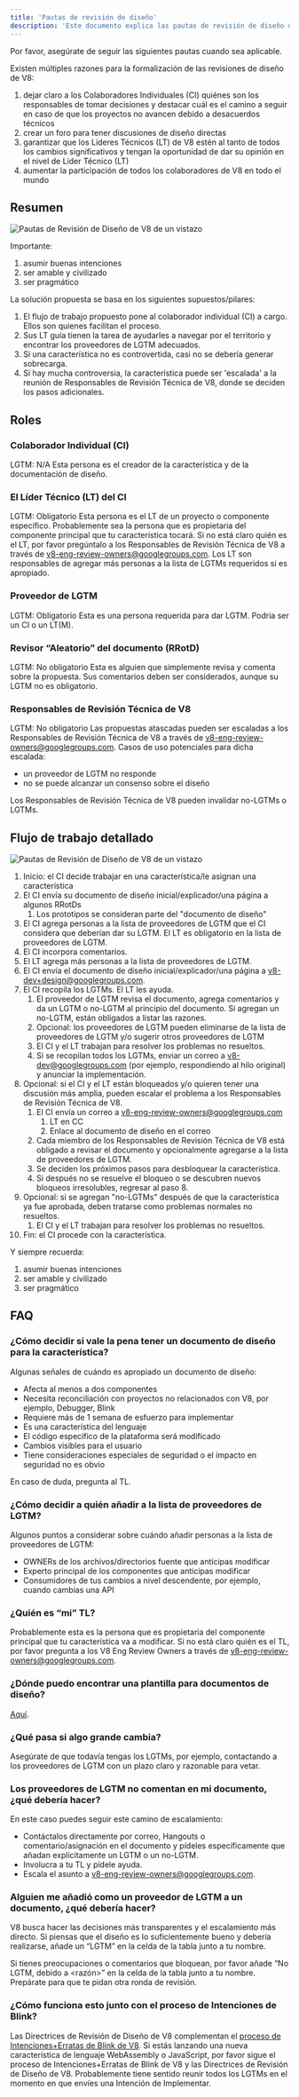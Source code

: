 ```yaml
---
title: 'Pautas de revisión de diseño'
description: 'Este documento explica las pautas de revisión de diseño del proyecto V8.'
---
```

Por favor, asegúrate de seguir las siguientes pautas cuando sea aplicable.

Existen múltiples razones para la formalización de las revisiones de diseño de V8:

1. dejar claro a los Colaboradores Individuales (CI) quiénes son los responsables de tomar decisiones y destacar cuál es el camino a seguir en caso de que los proyectos no avancen debido a desacuerdos técnicos
1. crear un foro para tener discusiones de diseño directas
1. garantizar que los Líderes Técnicos (LT) de V8 estén al tanto de todos los cambios significativos y tengan la oportunidad de dar su opinión en el nivel de Líder Técnico (LT)
1. aumentar la participación de todos los colaboradores de V8 en todo el mundo

## Resumen

![Pautas de Revisión de Diseño de V8 de un vistazo](/_img/docs/design-review-guidelines/design-review-guidelines.svg)

Importante:

1. asumir buenas intenciones
1. ser amable y civilizado
1. ser pragmático

La solución propuesta se basa en los siguientes supuestos/pilares:

1. El flujo de trabajo propuesto pone al colaborador individual (CI) a cargo. Ellos son quienes facilitan el proceso.
1. Sus LT guía tienen la tarea de ayudarles a navegar por el territorio y encontrar los proveedores de LGTM adecuados.
1. Si una característica no es controvertida, casi no se debería generar sobrecarga.
1. Si hay mucha controversia, la característica puede ser 'escalada' a la reunión de Responsables de Revisión Técnica de V8, donde se deciden los pasos adicionales.

## Roles

### Colaborador Individual (CI)

LGTM: N/A
Esta persona es el creador de la característica y de la documentación de diseño.

### El Líder Técnico (LT) del CI

LGTM: Obligatorio
Esta persona es el LT de un proyecto o componente específico. Probablemente sea la persona que es propietaria del componente principal que tu característica tocará. Si no está claro quién es el LT, por favor pregúntalo a los Responsables de Revisión Técnica de V8 a través de [v8-eng-review-owners@googlegroups.com](mailto:v8-eng-review-owners@googlegroups.com). Los LT son responsables de agregar más personas a la lista de LGTMs requeridos si es apropiado.

### Proveedor de LGTM

LGTM: Obligatorio
Esta es una persona requerida para dar LGTM. Podría ser un CI o un LT(M).

### Revisor “Aleatorio” del documento (RRotD)

LGTM: No obligatorio
Esta es alguien que simplemente revisa y comenta sobre la propuesta. Sus comentarios deben ser considerados, aunque su LGTM no es obligatorio.

### Responsables de Revisión Técnica de V8

LGTM: No obligatorio
Las propuestas atascadas pueden ser escaladas a los Responsables de Revisión Técnica de V8 a través de  [v8-eng-review-owners@googlegroups.com](mailto:v8-eng-review-owners@googlegroups.com). Casos de uso potenciales para dicha escalada:

- un proveedor de LGTM no responde
- no se puede alcanzar un consenso sobre el diseño

Los Responsables de Revisión Técnica de V8 pueden invalidar no-LGTMs o LGTMs.

## Flujo de trabajo detallado

![Pautas de Revisión de Diseño de V8 de un vistazo](/_img/docs/design-review-guidelines/design-review-guidelines.svg)

1. Inicio: el CI decide trabajar en una característica/le asignan una característica
1. El CI envía su documento de diseño inicial/explicador/una página a algunos RRotDs
    1. Los prototipos se consideran parte del "documento de diseño"
1. El CI agrega personas a la lista de proveedores de LGTM que el CI considera que deberían dar su LGTM. El LT es obligatorio en la lista de proveedores de LGTM.
1. El CI incorpora comentarios.
1. El LT agrega más personas a la lista de proveedores de LGTM.
1. El CI envía el documento de diseño inicial/explicador/una página a  [v8-dev+design@googlegroups.com](mailto:v8-dev+design@googlegroups.com).
1. El CI recopila los LGTMs. El LT les ayuda.
    1. El proveedor de LGTM revisa el documento, agrega comentarios y da un LGTM o no-LGTM al principio del documento. Si agregan un no-LGTM, están obligados a listar las razones.
    1. Opcional: los proveedores de LGTM pueden eliminarse de la lista de proveedores de LGTM y/o sugerir otros proveedores de LGTM
    1. El CI y el LT trabajan para resolver los problemas no resueltos.
    1. Si se recopilan todos los LGTMs, enviar un correo a v8-dev@googlegroups.com (por ejemplo, respondiendo al hilo original) y anunciar la implementación.
1. Opcional: si el CI y el LT están bloqueados y/o quieren tener una discusión más amplia, pueden escalar el problema a los Responsables de Revisión Técnica de V8.
    1. El CI envía un correo a [v8-eng-review-owners@googlegroups.com](mailto:v8-eng-review-owners@googlegroups.com)
        1. LT en CC
        1. Enlace al documento de diseño en el correo
    1. Cada miembro de los Responsables de Revisión Técnica de V8 está obligado a revisar el documento y opcionalmente agregarse a la lista de proveedores de LGTM.
    1. Se deciden los próximos pasos para desbloquear la característica.
    1. Si después no se resuelve el bloqueo o se descubren nuevos bloqueos irresolubles, regresar al paso 8.
1. Opcional: si se agregan "no-LGTMs" después de que la característica ya fue aprobada, deben tratarse como problemas normales no resueltos.
    1. El CI y el LT trabajan para resolver los problemas no resueltos.
1. Fin: el CI procede con la característica.

Y siempre recuerda:

1. asumir buenas intenciones
1. ser amable y civilizado
1. ser pragmático

## FAQ

### ¿Cómo decidir si vale la pena tener un documento de diseño para la característica?

Algunas señales de cuándo es apropiado un documento de diseño:

- Afecta al menos a dos componentes
- Necesita reconciliación con proyectos no relacionados con V8, por ejemplo, Debugger, Blink
- Requiere más de 1 semana de esfuerzo para implementar
- Es una característica del lenguaje
- El código específico de la plataforma será modificado
- Cambios visibles para el usuario
- Tiene consideraciones especiales de seguridad o el impacto en seguridad no es obvio

En caso de duda, pregunta al TL.

### ¿Cómo decidir a quién añadir a la lista de proveedores de LGTM?

Algunos puntos a considerar sobre cuándo añadir personas a la lista de proveedores de LGTM:

- OWNERs de los archivos/directorios fuente que anticipas modificar
- Experto principal de los componentes que anticipas modificar
- Consumidores de tus cambios a nivel descendente, por ejemplo, cuando cambias una API

### ¿Quién es “mi” TL?

Probablemente esta es la persona que es propietaria del componente principal que tu característica va a modificar. Si no está claro quién es el TL, por favor pregunta a los V8 Eng Review Owners a través de [v8-eng-review-owners@googlegroups.com](mailto:v8-eng-review-owners@googlegroups.com).

### ¿Dónde puedo encontrar una plantilla para documentos de diseño?

[Aquí](https://docs.google.com/document/d/1CWNKvxOYXGMHepW31hPwaFz9mOqffaXnuGqhMqcyFYo/template/preview).

### ¿Qué pasa si algo grande cambia?

Asegúrate de que todavía tengas los LGTMs, por ejemplo, contactando a los proveedores de LGTM con un plazo claro y razonable para vetar.

### Los proveedores de LGTM no comentan en mi documento, ¿qué debería hacer?

En este caso puedes seguir este camino de escalamiento:

- Contáctalos directamente por correo, Hangouts o comentario/asignación en el documento y pídeles específicamente que añadan explícitamente un LGTM o un no-LGTM.
- Involucra a tu TL y pídele ayuda.
- Escala el asunto a [v8-eng-review-owners@googlegroups.com](mailto:v8-eng-review-owners@googlegroups.com).

### Alguien me añadió como un proveedor de LGTM a un documento, ¿qué debería hacer?

V8 busca hacer las decisiones más transparentes y el escalamiento más directo. Si piensas que el diseño es lo suficientemente bueno y debería realizarse, añade un “LGTM” en la celda de la tabla junto a tu nombre.

Si tienes preocupaciones o comentarios que bloquean, por favor añade “No LGTM, debido a \<razón>” en la celda de la tabla junto a tu nombre. Prepárate para que te pidan otra ronda de revisión.

### ¿Cómo funciona esto junto con el proceso de Intenciones de Blink?

Las Directrices de Revisión de Diseño de V8 complementan el [proceso de Intenciones+Erratas de Blink de V8](/docs/feature-launch-process). Si estás lanzando una nueva característica de lenguaje WebAssembly o JavaScript, por favor sigue el proceso de Intenciones+Erratas de Blink de V8 y las Directrices de Revisión de Diseño de V8. Probablemente tiene sentido reunir todos los LGTMs en el momento en que envíes una Intención de Implementar.
